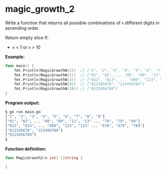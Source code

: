 # magic_growth_2

Write a function that returns all possible combinations of `n` different digits in ascending order.

Return empty slice if:

- `n` < 1 or `n` > 10

**Example:**

```go
func main() {
	fmt.Println(MagicGrowthN(2))  // ["1", "2", "3", "4", "5", "6", "7", "8", "9"]
	fmt.Println(MagicGrowthN(2))  // ["01", "02", ... "08", "09", "12", "13" ... "78", "79", "89"]
	fmt.Println(MagicGrowthN(3))  // ["012", "013", ... "089", "123", "123" ... "678", "679", "789"]
	fmt.Println(MagicGrowthN(9))  // ["012345678", "123456789"]
	fmt.Println(MagicGrowthN(10)) // ["0123456789"]
}
```

**Program output:**

```sh
$ go run main.go
["1", "2", "3", "4", "5", "6", "7", "8", "9"]
["01", "02", ... "08", "09", "12", "13" ... "78", "79", "89"]
["012", "013", ... "089", "123", "123" ... "678", "679", "789"]
["012345678", "123456789"]
["0123456789"]
$
```

**Function definition:**

```go
func MagicGrowth2(n int) []string {

}
```
